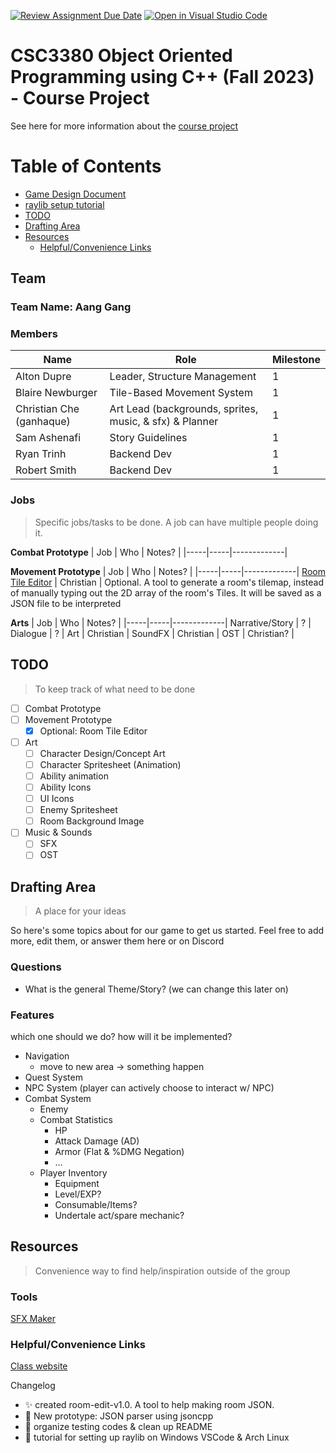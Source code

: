 [![Review Assignment Due Date](https://classroom.github.com/assets/deadline-readme-button-24ddc0f5d75046c5622901739e7c5dd533143b0c8e959d652212380cedb1ea36.svg)](https://classroom.github.com/a/UCqQgtmZ)
[![Open in Visual Studio Code](https://classroom.github.com/assets/open-in-vscode-718a45dd9cf7e7f842a935f5ebbe5719a5e09af4491e668f4dbf3b35d5cca122.svg)](https://classroom.github.com/online_ide?assignment_repo_id=11705479&assignment_repo_type=AssignmentRepo)
# CSC3380 Object Oriented Programming using C++ (Fall 2023) - Course Project

See here for more information about the [course project][project]

[project]: https://teaching.hkaiser.org/fall2023/csc3380/assignments/project.html

# Table of Contents
- [Game Design Document](./.github/game-design-document.md)
- [raylib setup tutorial](./.github/tutorials/raylib-setup.md)
- [TODO](#todo)
- [Drafting Area](#drafting-area)
- [Resources](#resources)
    - [Helpful/Convenience Links](#helpfulconvenience-links)


## Team

### Team Name: Aang Gang

### Members
| Name | Role | Milestone |
|------|------|-----------|
Alton Dupre | Leader, Structure Management | 1
Blaire Newburger | Tile-Based Movement System | 1
Christian Che (ganhaque) | Art Lead (backgrounds, sprites, music, & sfx) & Planner | 1
Sam Ashenafi | Story Guidelines| 1
Ryan Trinh | Backend Dev | 1
Robert Smith | Backend Dev | 1

### Jobs
> Specific jobs/tasks to be done. A job can have multiple people doing it.

**Combat Prototype**
| Job | Who | Notes? |
|-----|-----|-------------|

**Movement Prototype**
| Job | Who | Notes? |
|-----|-----|-------------|
[Room Tile Editor](https://github.com/ganhaque/room-editor) | Christian | Optional. A tool to generate a room's tilemap, instead of manually typing out the 2D array of the room's Tiles. It will be saved as a JSON file to be interpreted

**Arts**
| Job | Who | Notes? |
|-----|-----|-------------|
Narrative/Story | ? |
Dialogue | ? |
Art | Christian | 
SoundFX | Christian | 
OST | Christian? | 

## TODO
> To keep track of what need to be done
- [ ] Combat Prototype
- [ ] Movement Prototype
    - [X] Optional: Room Tile Editor
- [ ] Art
    - [ ] Character Design/Concept Art
    - [ ] Character Spritesheet (Animation)
    - [ ] Ability animation
    - [ ] Ability Icons
    - [ ] UI Icons
    - [ ] Enemy Spritesheet
    - [ ] Room Background Image
- [ ] Music & Sounds
    - [ ] SFX
    - [ ] OST

## Drafting Area
> A place for your ideas

So here's some topics about for our game to get us started.
Feel free to add more, edit them, or answer them here or on Discord

### Questions
- What is the general Theme/Story? (we can change this later on)

### Features
which one should we do? how will it be implemented?
- Navigation
    - move to new area -> something happen
- Quest System
- NPC System (player can actively choose to interact w/ NPC)
- Combat System
    - Enemy
    - Combat Statistics
        - HP
        - Attack Damage (AD)
        - Armor (Flat & %DMG Negation)
        - ...
    - Player Inventory
        - Equipment
        - Level/EXP?
        - Consumable/Items?
        - Undertale act/spare mechanic?


## Resources
> Convenience way to find help/inspiration outside of the group

### Tools
[SFX Maker](https://sfxr.me/)

### Helpful/Convenience Links

[Class website](https://teaching.hkaiser.org/fall2023/csc3380/)


Changelog
- ✨ created room-edit-v1.0. A tool to help making room JSON.
- 🧪 New prototype: JSON parser using jsoncpp
- 🧹 organize testing codes & clean up README
- 📝 tutorial for setting up raylib on Windows VSCode & Arch Linux
